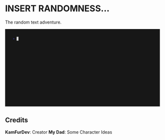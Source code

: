 # INSERT RANDOMNESS...

The random text adventure.

![gif](out.gif)

## Credits

**KamFurDev**: Creator
**My Dad**: Some Character Ideas
